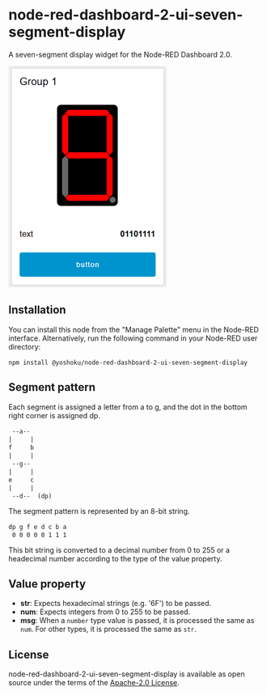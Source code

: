 # node-red-dashboard-2-ui-seven-segment-display

A seven-segment display widget for the Node-RED Dashboard 2.0.

![Example](examples/dashboard.png)

## Installation

You can install this node from the "Manage Palette" menu in the Node-RED interface.
Alternatively, run the following command in your Node-RED user directory:

```
npm install @yoshoku/node-red-dashboard-2-ui-seven-segment-display
```

## Segment pattern

Each segment is assigned a letter from a to g, and the dot in the bottom right corner is assigned dp.

```
 --a--
|     |
f     b
|     |
 --g--
|     |
e     c
|     |
 --d--  (dp)
```

The segment pattern is represented by an 8-bit string.

```
dp g f e d c b a
 0 0 0 0 0 1 1 1
```

This bit string is converted to a decimal number from 0 to 255 or a headecimal number
according to the type of the value property.

## Value property

- **str**: Expects hexadecimal strings (e.g. '6F') to be passed.
- **num**: Expects integers from 0 to 255 to be passed.
- **msg**: When a `number` type value is passed, it is processed the same as `num`. For other types, it is processed the same as `str`.

## License

node-red-dashboard-2-ui-seven-segment-display is available as open source under
the terms of the [Apache-2.0 License](https://github.com/yoshoku/node-red-dashboard-2-ui-seven-segment-display/blob/main/LICENSE).
